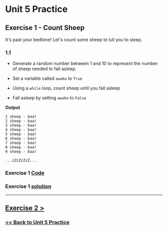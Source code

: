# Unit 5 Practice

## **Exercise 1 - Count Sheep**

It's past your bedtime! Let's count some sheep to lull you to sleep.

### **1.1**

- Generate a random number between 1 and 10 to represent the number of sheep needed to fall asleep.

- Set a variable called `awake` to `True`

- Using a `while` loop, count sheep until you fall asleep

- Fall asleep by setting `awake` to `False`

**Output**

    1 sheep - baa!
    2 sheep - baa!
    3 sheep - baa!
    4 sheep - baa!
    5 sheep - baa!
    6 sheep - baa!
    7 sheep - baa!
    8 sheep - baa!
    9 sheep - baa!

    ...zZzZzZzZ...

### Exercise 1 [Code](/code/unit_05/exercise-1.1.py)
### Exercise 1 [solution](./solutions/exercise_1_solution.md)

---

## [Exercise 2 >](exercise_2.md)

### [<< Back to Unit 5 Practice](/programming_101/practice/unit_5/)